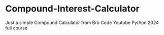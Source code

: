 # Compound-Interest-Calculator
Just a simple Compound Calculator from Bro Code Youtube Python 2024 full course
